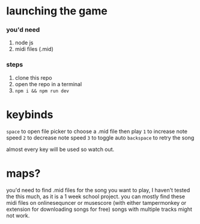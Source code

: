 # launching the game
### you'd need
1. node js
2. midi files (.mid)

### steps
1. clone this repo
2. open the repo in a terminal
3. `npm i && npm run dev`

# keybinds
`space` to open file picker to choose a .mid file then play
`1` to increase note speed
`2` to decrease note speed
`3` to toggle auto
`backspace` to retry the song

almost every key will be used so watch out.

# maps?
you'd need to find .mid files for the song you want to play, I haven't tested the this much, as it is a 1 week school project.
you can mostly find these midi files on onlinesequncer or musescore (with either tampermonkey or extension for downloading songs for free)
songs with multiple tracks might not work.
